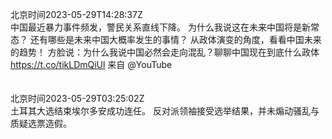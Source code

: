 北京时间2023-05-29T14:28:37Z<br>中国最近暴力事件频发，警民关系直线下降。
为什么我说这在未来中国将是新常态？
还有哪些是未来中国大概率发生的事情？
从政体演变的角度，看看中国未来的趋势！
方脸说：为什么我说中国必然会走向混乱？聊聊中国现在到底什么政体 https://t.co/tikLDmQiUl 来自 @YouTube<br><br><br>北京时间2023-05-29T03:25:02Z<br>土耳其大选结束埃尔多安成功连任。
反对派领袖接受选举结果，并未煽动骚乱与质疑选票造假。<br><br><br>